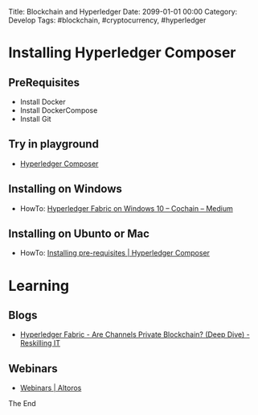 Title: Blockchain and Hyperledger
Date: 2099-01-01 00:00
Category: Develop
Tags: #blockchain, #cryptocurrency, #hyperledger

# Installing Hyperledger Composer

## PreRequisites

* Install Docker
* Install DockerCompose
* Install Git

## Try in playground

* [Hyperledger Composer](https://composer-playground.mybluemix.net/login)

## Installing on Windows

* HowTo: [Hyperledger Fabric on Windows 10 – Cochain – Medium](https://medium.com/cochain/hyperledger-fabric-on-windows-10-26723116c636)



## Installing on Ubunto or Mac

* HowTo: [Installing pre-requisites | Hyperledger Composer](https://hyperledger.github.io/composer/latest/installing/installing-prereqs)

# Learning

## Blogs

* [Hyperledger Fabric - Are Channels Private Blockchain? (Deep Dive) - Reskilling IT](https://vitalflux.com/hyperledger-fabric-channels-private-blockchain-deep-dive/)

## Webinars

* [Webinars | Altoros](https://www.altoros.com/blog/events/?showcat=128)

The End

